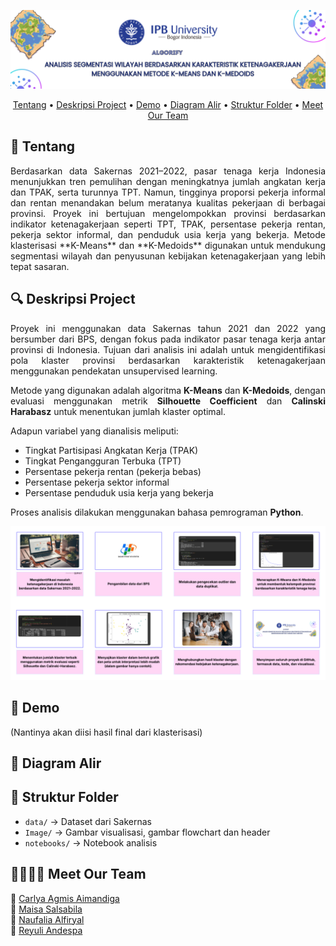 ![Header](https://github.com/maisasalsabila/algorify/raw/main/Image/Header%20(2).png)

<p align="center">
  <a href="#-tentang">Tentang</a> •
  <a href="#-deskripsi-project">Deskripsi Project</a> •
  <a href="#-demo">Demo</a> •
  <a href="#-diagram-alir">Diagram Alir</a> •
  <a href="#-struktur-folder">Struktur Folder</a> •
  <a href="#-meet-our-team">Meet Our Team</a> 
</p>

## 📝 Tentang
<div align="justify">
Berdasarkan data Sakernas 2021–2022, pasar tenaga kerja Indonesia menunjukkan tren pemulihan dengan meningkatnya jumlah angkatan kerja dan TPAK, serta turunnya TPT. Namun, tingginya proporsi pekerja informal dan rentan menandakan belum meratanya kualitas pekerjaan di berbagai provinsi. Proyek ini bertujuan mengelompokkan provinsi berdasarkan indikator ketenagakerjaan seperti TPT, TPAK, persentase pekerja rentan, pekerja sektor informal, dan penduduk usia kerja yang bekerja. Metode klasterisasi **K-Means** dan **K-Medoids** digunakan untuk mendukung segmentasi wilayah dan penyusunan kebijakan ketenagakerjaan yang lebih tepat sasaran.
</div>

## 🔍 Deskripsi Project
<div align="justify">
Proyek ini menggunakan data Sakernas tahun 2021 dan 2022 yang bersumber dari BPS, dengan fokus pada indikator pasar tenaga kerja antar provinsi di Indonesia. Tujuan dari analisis ini adalah untuk mengidentifikasi pola klaster provinsi berdasarkan karakteristik ketenagakerjaan menggunakan pendekatan unsupervised learning.

Metode yang digunakan adalah algoritma **K-Means** dan **K-Medoids**, dengan evaluasi menggunakan metrik **Silhouette Coefficient** dan **Calinski Harabasz** untuk menentukan jumlah klaster optimal.  

Adapun variabel yang dianalisis meliputi:
- Tingkat Partisipasi Angkatan Kerja (TPAK)
- Tingkat Pengangguran Terbuka (TPT)
- Persentase pekerja rentan (pekerja bebas)
- Persentase pekerja sektor informal
- Persentase penduduk usia kerja yang bekerja

Proses analisis dilakukan menggunakan bahasa pemrograman **Python**.
</div>

![Image](https://github.com/maisasalsabila/algorify/raw/main/Image/Storyboard.png)

## 🚀 Demo
(Nantinya akan diisi hasil final dari klasterisasi)

## 🔄 Diagram Alir 


## 📁 Struktur Folder
- `data/` → Dataset dari Sakernas
- `Image/` → Gambar visualisasi, gambar flowchart dan header
- `notebooks/` → Notebook analisis

## 👩‍👩‍👧‍👧 Meet Our Team

🌝 <a href="https://github.com/Carlyaagmis">Carlya Agmis Aimandiga</a><br>
🐝 <a href="https://github.com/maisasalsabila">Maisa Salsabila</a><br>
🦢 <a href="https://github.com/Naufaliaa">Naufalia Alfiryal</a><br>
🐢 <a href="https://github.com/Reyuliandespa">Reyuli Andespa</a>


